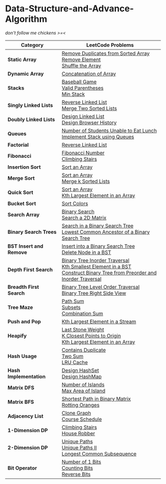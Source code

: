 # Data-Structure-and-Advance-Algorithm

*don't follow me chickens >=<*

| **Category**             | **LeetCode Problems**                                                                                                    |
|--------------------------|--------------------------------------------------------------------------------------------------------------------------|
| **Static Array**         | [Remove Duplicates from Sorted Array](https://leetcode.com/problems/remove-duplicates-from-sorted-array/)<br>[Remove Element](https://leetcode.com/problems/remove-element/)<br>[Shuffle the Array](https://leetcode.com/problems/shuffle-the-array/)     |
| **Dynamic Array**        | [Concatenation of Array](https://leetcode.com/problems/concatenation-of-array/)                                                                 |
| **Stacks**               | [Baseball Game](https://leetcode.com/problems/baseball-game/)<br>[Valid Parentheses](https://leetcode.com/problems/valid-parentheses/)<br>[Min Stack](https://leetcode.com/problems/min-stack/)             |
| **Singly Linked Lists**  | [Reverse Linked List](https://leetcode.com/problems/reverse-linked-list/)<br>[Merge Two Sorted Lists](https://leetcode.com/problems/merge-two-sorted-lists/)                                             |
| **Doubly Linked Lists**  | [Design Linked List](https://leetcode.com/problems/design-linked-list/)<br>[Design Browser History](https://leetcode.com/problems/design-browser-history/)                                               |
| **Queues**               | [Number of Students Unable to Eat Lunch](https://leetcode.com/problems/number-of-students-unable-to-eat-lunch/)<br>[Implement Stack using Queues](https://leetcode.com/problems/implement-stack-using-queues/)         |
| **Factorial**            | [Reverse Linked List](https://leetcode.com/problems/reverse-linked-list/)                                                                                     |
| **Fibonacci**            | [Fibonacci Number](https://leetcode.com/problems/fibonacci-number/)<br>[Climbing Stairs](https://leetcode.com/problems/climbing-stairs/)                                                           |
| **Insertion Sort**       | [Sort an Array](https://leetcode.com/problems/sort-an-array/)                                                                                               |
| **Merge Sort**           | [Sort an Array](https://leetcode.com/problems/sort-an-array/)<br>[Merge k Sorted Lists](https://leetcode.com/problems/merge-k-sorted-lists/)                                                     |
| **Quick Sort**           | [Sort an Array](https://leetcode.com/problems/sort-an-array/)<br>[Kth Largest Element in an Array](https://leetcode.com/problems/kth-largest-element-in-an-array/)                                 |
| **Bucket Sort**          | [Sort Colors](https://leetcode.com/problems/sort-colors/)                                                                                                   |
| **Search Array**         | [Binary Search](https://leetcode.com/problems/binary-search/)<br>[Search a 2D Matrix](https://leetcode.com/problems/search-a-2d-matrix/)                                                           |
| **Binary Search Trees**  | [Search in a Binary Search Tree](https://leetcode.com/problems/search-in-a-binary-search-tree/)<br>[Lowest Common Ancestor of a Binary Search Tree](https://leetcode.com/problems/lowest-common-ancestor-of-a-binary-search-tree/) |
| **BST Insert and Remove**| [Insert into a Binary Search Tree](https://leetcode.com/problems/insert-into-a-binary-search-tree/)<br>[Delete Node in a BST](https://leetcode.com/problems/delete-node-in-a-bst/)                |
| **Depth First Search**   | [Binary Tree Inorder Traversal](https://leetcode.com/problems/binary-tree-inorder-traversal/)<br>[Kth Smallest Element in a BST](https://leetcode.com/problems/kth-smallest-element-in-a-bst/)<br>[Construct Binary Tree from Preorder and Inorder Traversal](https://leetcode.com/problems/construct-binary-tree-from-preorder-and-inorder-traversal/) |
| **Breadth First Search** | [Binary Tree Level Order Traversal](https://leetcode.com/problems/binary-tree-level-order-traversal/)<br>[Binary Tree Right Side View](https://leetcode.com/problems/binary-tree-right-side-view/) |
| **Tree Maze**            | [Path Sum](https://leetcode.com/problems/path-sum/)<br>[Subsets](https://leetcode.com/problems/subsets/)<br>[Combination Sum](https://leetcode.com/problems/combination-sum/)                            |
| **Push and Pop**         | [Kth Largest Element in a Stream](https://leetcode.com/problems/kth-largest-element-in-a-stream/)                                                             |
| **Heapify**              | [Last Stone Weight](https://leetcode.com/problems/last-stone-weight/)<br>[K Closest Points to Origin](https://leetcode.com/problems/k-closest-points-to-origin/)<br>[Kth Largest Element in an Array](https://leetcode.com/problems/kth-largest-element-in-an-array/) |
| **Hash Usage**           | [Contains Duplicate](https://leetcode.com/problems/contains-duplicate/)<br>[Two Sum](https://leetcode.com/problems/two-sum/)<br>[LRU Cache](https://leetcode.com/problems/lru-cache/)                  |
| **Hash Implementation**  | [Design HashSet](https://leetcode.com/problems/design-hashset/)<br>[Design HashMap](https://leetcode.com/problems/design-hashmap/)                                                                |
| **Matrix DFS**           | [Number of Islands](https://leetcode.com/problems/number-of-islands/)<br>[Max Area of Island](https://leetcode.com/problems/max-area-of-island/)                                                   |
| **Matrix BFS**           | [Shortest Path in Binary Matrix](https://leetcode.com/problems/shortest-path-in-binary-matrix/)<br>[Rotting Oranges](https://leetcode.com/problems/rotting-oranges/)                                |
| **Adjacency List**       | [Clone Graph](https://leetcode.com/problems/clone-graph/)<br>[Course Schedule](https://leetcode.com/problems/course-schedule/)                                                                     |
| **1-Dimension DP**       | [Climbing Stairs](https://leetcode.com/problems/climbing-stairs/)<br>[House Robber](https://leetcode.com/problems/house-robber/)                                                                   |
| **2-Dimension DP**       | [Unique Paths](https://leetcode.com/problems/unique-paths/)<br>[Unique Paths II](https://leetcode.com/problems/unique-paths-ii/)<br>[Longest Common Subsequence](https://leetcode.com/problems/longest-common-subsequence/) |
| **Bit Operator**         | [Number of 1 Bits](https://leetcode.com/problems/number-of-1-bits/)<br>[Counting Bits](https://leetcode.com/problems/counting-bits/)<br>[Reverse Bits](https://leetcode.com/problems/reverse-bits/) |

